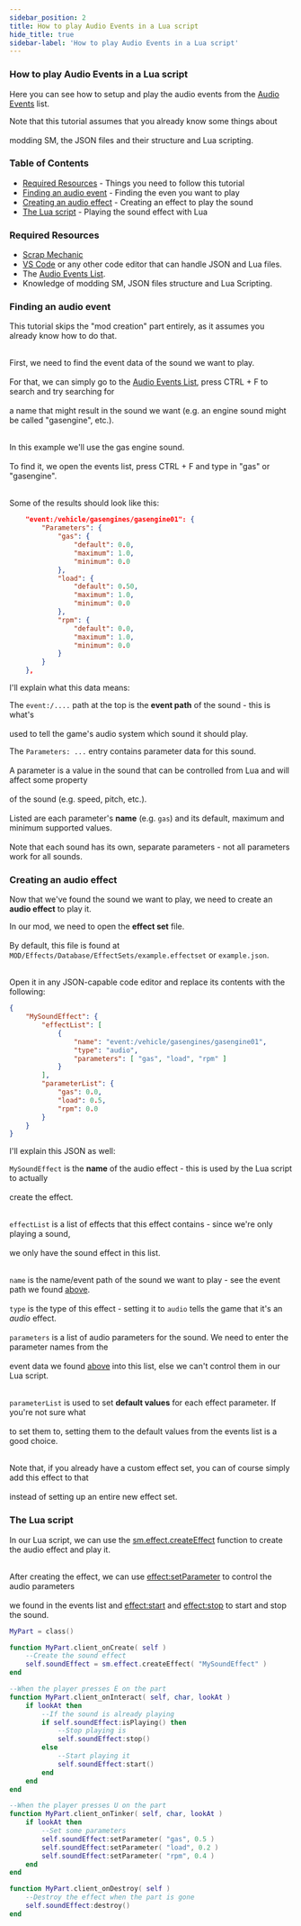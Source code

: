 ```yaml
---
sidebar_position: 2
title: How to play Audio Events in a Lua script
hide_title: true
sidebar-label: 'How to play Audio Events in a Lua script'
---
```


### How to play Audio Events in a Lua script

Here you can see how to setup and play the audio events from the [Audio Events](/Audio_Events) list.

Note that this tutorial assumes that you already know some things about <br></br>
modding SM, the JSON files and their structure and Lua scripting.

### Table of Contents

 - [Required Resources](#required-resources) - Things you need to follow this tutorial
 - [Finding an audio event](#finding-an-audio-event) - Finding the even you want to play
 - [Creating an audio effect](#creating-an-audio-effect) - Creating an effect to play the sound
 - [The Lua script](#the-lua-script) - Playing the sound effect with Lua

### Required Resources

 - [Scrap Mechanic](https://store.steampowered.com/app/387990/)
 - [VS Code](https://code.visualstudio.com/) or any other code editor that can handle JSON and Lua files.
 - The [Audio Events List](/Audio_Events).
 - Knowledge of modding SM, JSON files structure and Lua Scripting.

### Finding an audio event

This tutorial skips the "mod creation" part entirely, as it assumes you already know how to do that. <br></br>

First, we need to find the event data of the sound we want to play. <br></br>
For that, we can simply go to the [Audio Events List](/Audio_Events), press CTRL + F to search and try searching for <br></br>
a name that might result in the sound we want (e.g. an engine sound might be called "gasengine", etc.). <br></br>

In this example we'll use the gas engine sound. <br></br>
To find it, we open the events list, press CTRL + F and type in "gas" or "gasengine". <br></br>

Some of the results should look like this:
```json
	"event:/vehicle/gasengines/gasengine01": {
        "Parameters": {
            "gas": {
                "default": 0.0,
                "maximum": 1.0,
                "minimum": 0.0
            },
            "load": {
                "default": 0.50,
                "maximum": 1.0,
                "minimum": 0.0
            },
            "rpm": {
                "default": 0.0,
                "maximum": 1.0,
                "minimum": 0.0
            }
        }
    },
```

I'll explain what this data means:

The `event:/....` path at the top is the **event path** of the sound - this is what's <br></br>
used to tell the game's audio system which sound it should play.

The `Parameters: ...` entry contains parameter data for this sound. <br></br>
A parameter is a value in the sound that can be controlled from Lua and will affect some property <br></br>
of the sound (e.g. speed, pitch, etc.). <br></br>
Listed are each parameter's **name** (e.g. `gas`) and its default, maximum and minimum supported values. <br></br>
Note that each sound has its own, separate parameters - not all parameters work for all sounds.

### Creating an audio effect

Now that we've found the sound we want to play, we need to create an **audio effect** to play it.

In our mod, we need to open the **effect set** file. <br></br>
By default, this file is found at `MOD/Effects/Database/EffectSets/example.effectset` or `example.json`. <br></br>

Open it in any JSON-capable code editor and replace its contents with the following:

```json
{
	"MySoundEffect": {
		"effectList": [
			{
				"name": "event:/vehicle/gasengines/gasengine01",
				"type": "audio",
				"parameters": [ "gas", "load", "rpm" ]
			}
		],
		"parameterList": {
			"gas": 0.0,
			"load": 0.5,
			"rpm": 0.0
		}
	}
}
```

I'll explain this JSON as well:

`MySoundEffect` is the **name** of the audio effect - this is used by the Lua script to actually <br></br>
create the effect. <br></br>

`effectList` is a list of effects that this effect contains - since we're only playing a sound, <br></br>
we only have the sound effect in this list. <br></br>

`name` is the name/event path of the sound we want to play - see the event path we found [above](#finding-an-audio-event). <br></br>
`type` is the type of this effect - setting it to `audio` tells the game that it's an *audio* effect. <br></br>
`parameters` is a list of audio parameters for the sound. We need to enter the parameter names from the <br></br>
event data we found [above](#finding-an-audio-event) into this list, else we can't control them in our Lua script. <br></br>

`parameterList` is used to set **default values** for each effect parameter. If you're not sure what <br></br>
to set them to, setting them to the default values from the events list is a good choice. <br></br>

Note that, if you already have a custom effect set, you can of course simply add this effect to that <br></br>
instead of setting up an entire new effect set.

### The Lua script

In our Lua script, we can use the [sm.effect.createEffect](https://scrapmechanictools.com/lua/Game-Script-Environment/Static-Functions/sm.effect#createeffect) function to create the audio effect and play it. <br></br>

After creating the effect, we can use [effect:setParameter](https://scrapmechanictools.com/lua/Game-Script-Environment/Userdata/Effect#setparameter) to control the audio parameters <br></br>
we found in the events list and [effect:start](https://scrapmechanictools.com/lua/Game-Script-Environment/Userdata/Effect#start) and [effect:stop](https://scrapmechanictools.com/lua/Game-Script-Environment/Userdata/Effect#stop) to start and stop the sound.

```lua title="Example Script"
MyPart = class()

function MyPart.client_onCreate( self )
	--Create the sound effect
	self.soundEffect = sm.effect.createEffect( "MySoundEffect" )
end

--When the player presses E on the part
function MyPart.client_onInteract( self, char, lookAt )
	if lookAt then
		--If the sound is already playing
		if self.soundEffect:isPlaying() then
			--Stop playing is
			self.soundEffect:stop()
		else
			--Start playing it
			self.soundEffect:start()
		end
	end
end

--When the player presses U on the part
function MyPart.client_onTinker( self, char, lookAt )
	if lookAt then
		--Set some parameters
		self.soundEffect:setParameter( "gas", 0.5 )
		self.soundEffect:setParameter( "load", 0.2 )
		self.soundEffect:setParameter( "rpm", 0.4 )
	end
end

function MyPart.client_onDestroy( self )
	--Destroy the effect when the part is gone
	self.soundEffect:destroy()
end
```
